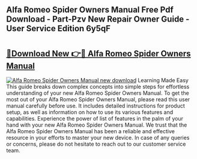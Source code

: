 ## Alfa Romeo Spider Owners Manual Free Pdf Download - Part-Pzv New Repair Owner Guide - User Service Edition 6y5qF

# <h2><a href="http://bc48860.oget.top/?id=Alfa+Romeo+Spider+Owners+Manual">🔗Download New 👉🔴 Alfa Romeo Spider Owners Manual</a></h2>

[![Alfa Romeo Spider Owners Manual new download](https://i.imgur.com/5g1atiW.png)](http://bc48860.oget.top/?id=Alfa+Romeo+Spider+Owners+Manual)
Learning Made Easy This guide breaks down complex concepts into simple steps for effortless understanding of your new Alfa Romeo Spider Owners Manual. To get the most out of your Alfa Romeo Spider Owners Manual, please read this user manual carefully before use. It includes detailed instructions for product setup, as well as information on how to use its various features and capabilities. Experience the power of list of features in the palm of your hand with your new Alfa Romeo Spider Owners Manual. We trust that the Alfa Romeo Spider Owners Manual has been a reliable and effective resource in your efforts to master your new device. In case of any queries or concerns, please do not hesitate to reach out to our customer service team.

